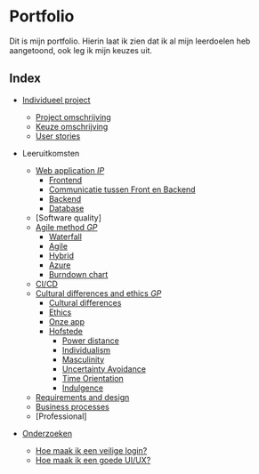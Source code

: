 # Portfolio
Dit is mijn portfolio. Hierin laat ik zien dat ik al mijn leerdoelen heb aangetoond, ook leg ik mijn keuzes uit.

## Index

  - [Individueel project](https://github.com/TijndeRooij/Portfolio/blob/main/IP.md)
      - [Project omschrijving](https://github.com/TijndeRooij/Portfolio/blob/main/IP.md)
      - [Keuze omschrijving](https://github.com/TijndeRooij/Portfolio/blob/main/IP.md#keuzes)
      - [User stories](https://github.com/TijndeRooij/Portfolio/blob/main/IP.md#user-stories)
      
  - Leeruitkomsten
      - [Web application *IP*](https://github.com/TijndeRooij/Portfolio/edit/main/IP.md#web-application)
        - [Frontend](https://github.com/TijndeRooij/Portfolio/blob/main/IP.md#frontend)
        - [Communicatie tussen Front en Backend](https://github.com/TijndeRooij/Portfolio/blob/main/IP.md#communicatie-met-backend)
        - [Backend](https://github.com/TijndeRooij/Portfolio/blob/main/IP.md#backend)
        - [Database](https://github.com/TijndeRooij/Portfolio/blob/main/IP.md#database)
      - [Software quality]
      - [Agile method *GP*](https://github.com/TijndeRooij/Portfolio/blob/main/GP.md#agile-method)
        - [Waterfall](https://github.com/TijndeRooij/Portfolio/blob/main/GP.md#waterfall)
        - [Agile](https://github.com/TijndeRooij/Portfolio/blob/main/GP.md#agile)
        - [Hybrid](https://github.com/TijndeRooij/Portfolio/blob/main/GP.md#hybrid)
        - [Azure](https://github.com/TijndeRooij/Portfolio/blob/main/GP.md#azure)
        - [Burndown chart](https://github.com/TijndeRooij/Portfolio/blob/main/GP.md#burndown-chart)
      - [CI/CD](https://github.com/TijndeRooij/Portfolio/edit/main/IP.md#cicd)
      - [Cultural differences and ethics *GP*](https://github.com/TijndeRooij/Portfolio/edit/main/GP.md#cultural-differences)
        - [Cultural differences](https://github.com/TijndeRooij/Portfolio/blob/main/GP.md#cultural-differences)
        - [Ethics](https://github.com/TijndeRooij/Portfolio/blob/main/GP.md#ethics)
        - [Onze app](https://github.com/TijndeRooij/Portfolio/edit/main/GP.md#onze-app)
        - [Hofstede](https://github.com/TijndeRooij/Portfolio/blob/main/GP.md#culturele-dimensies-van-hofstede)
          - [Power distance](https://github.com/TijndeRooij/Portfolio/blob/main/GP.md#power-distance)
          - [Individualism](https://github.com/TijndeRooij/Portfolio/blob/main/GP.md#individualism)
          - [Masculinity](https://github.com/TijndeRooij/Portfolio/blob/main/GP.md#masculinity)
          - [Uncertainty Avoidance](https://github.com/TijndeRooij/Portfolio/blob/main/GP.md#uncertainty-avoidance)
          - [Time Orientation](https://github.com/TijndeRooij/Portfolio/blob/main/GP.md#time-orientation)
          - [Indulgence](https://github.com/TijndeRooij/Portfolio/blob/main/GP.md#indulgence)
      - [Requirements and design](https://github.com/TijndeRooij/Portfolio/edit/main/GP.md#requirements-and-design)
      - [Business processes](https://github.com/TijndeRooij/Portfolio/edit/main/IP.md#business-processes)
      - [Professional]
     
  - [Onderzoeken](https://github.com/TijndeRooij/Portfolio/blob/main/Onderzoeken.md)
      - [Hoe maak ik een veilige login?](https://github.com/TijndeRooij/Portfolio/blob/main/Onderzoeken.md#wat-is-een-goede-manier-om-je-applicatie-te-beveiligen)
      - [Hoe maak ik een goede UI/UX?](https://github.com/TijndeRooij/Portfolio/blob/main/Onderzoeken.md#hoe-maak-ik-een-goede-uiux)

